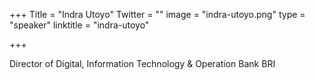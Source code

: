 +++
Title = "Indra Utoyo"
Twitter = ""
image = "indra-utoyo.png"
type = "speaker"
linktitle = "indra-utoyo"

+++

Director of Digital, Information Technology & Operation Bank BRI
